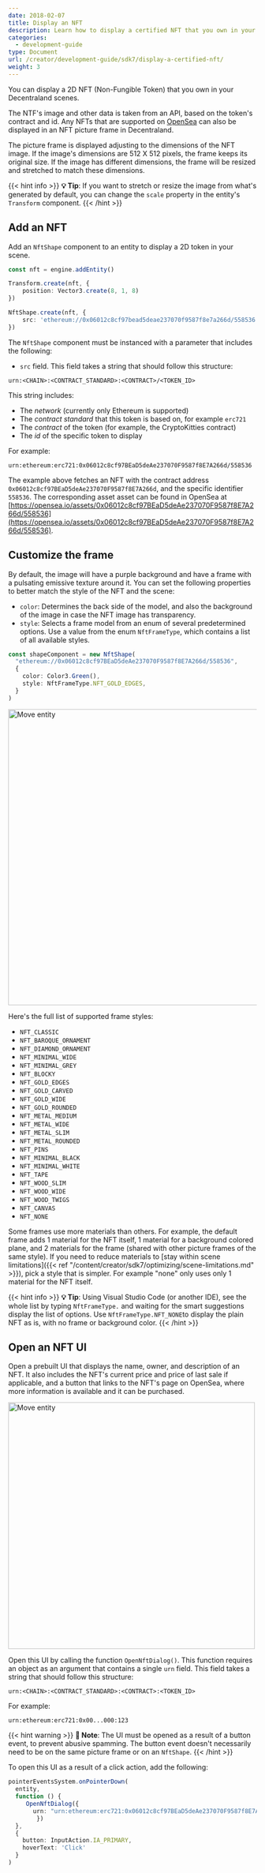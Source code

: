 ```yaml
---
date: 2018-02-07
title: Display an NFT
description: Learn how to display a certified NFT that you own in your scene
categories:
  - development-guide
type: Document
url: /creator/development-guide/sdk7/display-a-certified-nft/
weight: 3
---
```


You can display a 2D NFT (Non-Fungible Token) that you own in your Decentraland scenes.

The NTF's image and other data is taken from an API, based on the token's contract and id. Any NFTs that are supported on [OpenSea](https://opensea.io/) can also be displayed in an NFT picture frame in Decentraland.

The picture frame is displayed adjusting to the dimensions of the NFT image. If the image's dimensions are 512 X 512 pixels, the frame keeps its original size. If the image has different dimensions, the frame will be resized and stretched to match these dimensions.

{{< hint info >}}
**💡 Tip**:  If you want to stretch or resize the image from what's generated by default, you can change the `scale` property in the entity's `Transform` component.
{{< /hint >}}

## Add an NFT

Add an `NftShape` component to an entity to display a 2D token in your scene.

```ts
const nft = engine.addEntity()

Transform.create(nft, {
	position: Vector3.create(8, 1, 8)
})

NftShape.create(nft, {
	src: 'ethereum://0x06012c8cf97bead5deae237070f9587f8e7a266d/558536'
})
```

The `NftShape` component must be instanced with a parameter that includes the following:

- `src` field. This field takes a string that should follow this structure:

`urn:<CHAIN>:<CONTRACT_STANDARD>:<CONTRACT>/<TOKEN_ID>`

This string includes:

- The _network_ (currently only Ethereum is supported)
- The _contract standard_ that this token is based on, for example `erc721`
- The _contract_ of the token (for example, the CryptoKitties contract)
- The _id_ of the specific token to display

For example:

`urn:ethereum:erc721:0x06012c8cf97BEaD5deAe237070F9587f8E7A266d/558536`

The example above fetches an NFT with the contract address `0x06012c8cf97BEaD5deAe237070F9587f8E7A266d`, and the specific identifier `558536`. The corresponding asset asset can be found in OpenSea at [https://opensea.io/assets/0x06012c8cf97BEaD5deAe237070F9587f8E7A266d/558536](https://opensea.io/assets/0x06012c8cf97BEaD5deAe237070F9587f8E7A266d/558536).

## Customize the frame

By default, the image will have a purple background and have a frame with a pulsating emissive texture around it. You can set the following properties to better match the style of the NFT and the scene:

- `color`: Determines the back side of the model, and also the background of the image in case the NFT image has transparency.
- `style`: Selects a frame model from an enum of several predetermined options. Use a value from the enum `NftFrameType`, which contains a list of all available styles.

```ts
const shapeComponent = new NftShape(
  "ethereum://0x06012c8cf97BEaD5deAe237070F9587f8E7A266d/558536",
  {
    color: Color3.Green(),
    style: NftFrameType.NFT_GOLD_EDGES,
  }
)
```

<img src="/images/media/nft-frames.png" alt="Move entity" width="600"/>

Here's the full list of supported frame styles:

- `NFT_CLASSIC`
- `NFT_BAROQUE_ORNAMENT`
- `NFT_DIAMOND_ORNAMENT`
- `NFT_MINIMAL_WIDE`
- `NFT_MINIMAL_GREY`
- `NFT_BLOCKY`
- `NFT_GOLD_EDGES`
- `NFT_GOLD_CARVED`
- `NFT_GOLD_WIDE`
- `NFT_GOLD_ROUNDED`
- `NFT_METAL_MEDIUM`
- `NFT_METAL_WIDE`
- `NFT_METAL_SLIM`
- `NFT_METAL_ROUNDED`
- `NFT_PINS`
- `NFT_MINIMAL_BLACK`
- `NFT_MINIMAL_WHITE`
- `NFT_TAPE`
- `NFT_WOOD_SLIM`
- `NFT_WOOD_WIDE`
- `NFT_WOOD_TWIGS`
- `NFT_CANVAS`
- `NFT_NONE`

Some frames use more materials than others. For example, the default frame adds 1 material for the NFT itself, 1 material for a background colored plane, and 2 materials for the frame (shared with other picture frames of the same style). If you need to reduce materials to [stay within scene limitations]({{< ref "/content/creator/sdk7/optimizing/scene-limitations.md" >}}), pick a style that is simpler. For example "none" only uses only 1 material for the NFT itself.


{{< hint info >}}
**💡 Tip**:  Using Visual Studio Code (or another IDE), see the whole list by typing `NftFrameType.` and waiting for the smart suggestions display the list of options. Use `NftFrameType.NFT_NONE`to display the plain NFT as is, with no frame or background color.
{{< /hint >}}

## Open an NFT UI

Open a prebuilt UI that displays the name, owner, and description of an NFT. It also includes the NFT's current price and price of last sale if applicable, and a button that links to the NFT's page on OpenSea, where more information is available and it can be purchased.

<img src="/images/media/nft-ui.png" alt="Move entity" width="500"/>

Open this UI by calling the function `OpenNftDialog()`. This function requires an object as an argument that contains a single `urn` field. This field takes a string that should follow this structure:

`urn:<CHAIN>:<CONTRACT_STANDARD>:<CONTRACT>:<TOKEN_ID>`

For example:

`urn:ethereum:erc721:0x00...000:123`


{{< hint warning >}}
**📔 Note**:  The UI must be opened as a result of a button event, to prevent abusive spamming. The button event doesn't necessarily need to be on the same picture frame or on an `NftShape`.
{{< /hint >}}

To open this UI as a result of a click action, add the following:


```ts
pointerEventsSystem.onPointerDown(
  entity,
  function () {
     OpenNftDialog({
       urn: "urn:ethereum:erc721:0x06012c8cf97BEaD5deAe237070F9587f8E7A266d/558536"
		})
  },
  {
    button: InputAction.IA_PRIMARY,
    hoverText: 'Click'
  }
)
```


